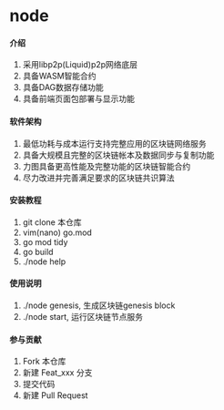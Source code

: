# node

#### 介绍

1. 采用libp2p(Liquid)p2p网络底层
2. 具备WASM智能合约
3. 具备DAG数据存储功能
4. 具备前端页面包部署与显示功能

#### 软件架构

1. 最低功耗与成本运行支持完整应用的区块链网络服务
2. 具备大规模且完整的区块链帐本及数据同步与复制功能
3. 力图具备更高性能及完整功能的区块链智能合约
4. 尽力改进并完善满足要求的区块链共识算法

#### 安装教程

1. git clone 本仓库
2. vim(nano) go.mod
3. go mod tidy
4. go build
5. ./node help

#### 使用说明

1.  ./node genesis, 生成区块链genesis block
2.  ./node start, 运行区块链节点服务

#### 参与贡献

1.  Fork 本仓库
2.  新建 Feat_xxx 分支
3.  提交代码
4.  新建 Pull Request
